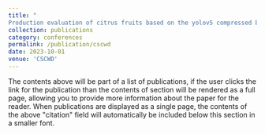 ```yaml
---
title: "	
Production evaluation of citrus fruits based on the yolov5 compressed by knowledge distillation"
collection: publications
category: conferences
permalink: /publication/cscwd
date: 2023-10-01
venue: 'CSCWD'
---
```


The contents above will be part of a list of publications, if the user clicks the link for the publication than the contents of section will be rendered as a full page, allowing you to provide more information about the paper for the reader. When publications are displayed as a single page, the contents of the above "citation" field will automatically be included below this section in a smaller font.

